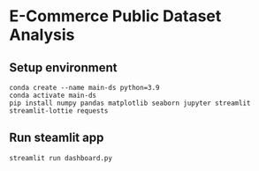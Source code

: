 # E-Commerce Public Dataset Analysis

## Setup environment
```
conda create --name main-ds python=3.9
conda activate main-ds
pip install numpy pandas matplotlib seaborn jupyter streamlit streamlit-lottie requests
```

## Run steamlit app
```
streamlit run dashboard.py
```
